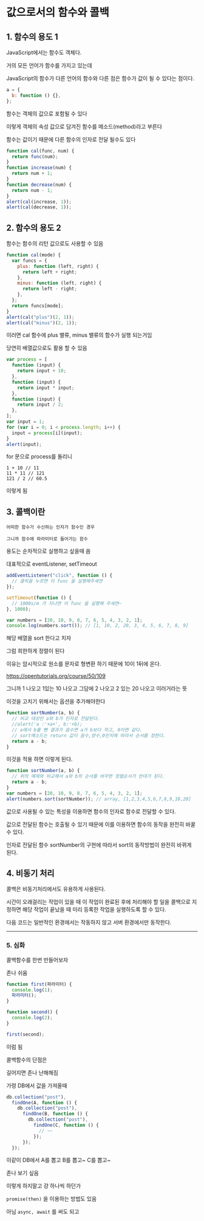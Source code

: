 # 값으로서의 함수와 콜백

## 1. 함수의 용도 1

JavaScript에서는 함수도 객체다.

거의 모든 언어가 함수를 가지고 있는데

JavaScript의 함수가 다른 언어의 함수와 다른 점은 함수가 값이 될 수 있다는 점이다.

```js
a = {
  b: function () {},
};
```

함수는 객체의 값으로 포함될 수 있다

이렇게 객체의 속성 값으로 담겨진 함수를 메소드(method)라고 부른다

함수는 값이기 때문에 다른 함수의 인자로 전달 될수도 있다

```js
function cal(func, num) {
  return func(num);
}
function increase(num) {
  return num + 1;
}
function decrease(num) {
  return num - 1;
}
alert(cal(increase, 1));
alert(cal(decrease, 1));
```

## 2. 함수의 용도 2

함수는 함수의 리턴 값으로도 사용할 수 있음

```js
function cal(mode) {
  var funcs = {
    plus: function (left, right) {
      return left + right;
    },
    minus: function (left, right) {
      return left - right;
    },
  };
  return funcs[mode];
}
alert(cal("plus")(2, 1));
alert(cal("minus")(2, 1));
```

이러면 cal 함수에 plus 밸류, minus 밸류의 함수가 실행 되는거임

당연히 배열값으로도 활용 할 수 있음

```js
var process = [
  function (input) {
    return input + 10;
  },
  function (input) {
    return input * input;
  },
  function (input) {
    return input / 2;
  },
];
var input = 1;
for (var i = 0; i < process.length; i++) {
  input = process[i](input);
}
alert(input);
```

for 문으로 process를 돌리니

```
1 + 10 // 11
11 * 11 // 121
121 / 2 // 60.5
```

이렇게 됨

## 3. 콜백이란

    어떠한 함수가 수신하는 인자가 함수인 경우

    그니까 함수에 파라미터로 들어가는 함수

용도는 순차적으로 실행하고 싶을때 씀

대표적으로 eventListener, setTimeout

```js
addEventListener("click", function () {
  // 클릭을 누르면 이 func 을 실행해주세연
});

setTimeout(function () {
  // 1000s/m 가 지나면 이 func 을 실행해 주세연~
}, 1000);
```

```js
var numbers = [20, 10, 9, 8, 7, 6, 5, 4, 3, 2, 1];
console.log(numbers.sort()); // [1, 10, 2, 20, 3, 4, 5, 6, 7, 8, 9]
```

해당 배열을 sort 한다고 치자

그럼 희한하게 정렬이 된다

이유는 암시적으로 원소를 문자로 형변환 하기 때문에 10이 1뒤에 온다.

https://opentutorials.org/course/50/109

그니까 1 나오고 1있는 10 나오고 그담에 2 나오고 2 있는 20 나오고 이러거라는 뜻

이것을 고치기 위해서는 옵션을 추가해야한다

```js
function sortNumber(a, b) {
  // 비교 대상인 a와 b가 인자로 전달된다.
  //alert('a :'+a+', b:'+b);
  // a에서 b를 뺀 결과가 음수면 a가 b보다 작고, 0이면 같다.
  // sort메소드는 return 값이 음수,양수,0인지에 따라서 순서를 정한다.
  return a - b;
}
```

이것을 적용 하면 이렇게 된다.

```js
function sortNumber(a, b) {
  // 위의 예제와 비교해서 a와 b의 순서를 바꾸면 정렬순서가 반대가 된다.
  return a - b;
}
var numbers = [20, 10, 9, 8, 7, 6, 5, 4, 3, 2, 1];
alert(numbers.sort(sortNumber)); // array, [1,2,3,4,5,6,7,8,9,10,20]
```

값으로 사용될 수 있는 특성을 이용하면 함수의 인자로 함수로 전달할 수 있다.

값으로 전달된 함수는 호출될 수 있기 때문에 이를 이용하면 함수의 동작을 완전히 바꿀 수 있다.

인자로 전달된 함수 sortNumber의 구현에 따라서 sort의 동작방법이 완전히 바뀌게 된다.

## 4. 비동기 처리

콜백은 비동기처리에서도 유용하게 사용된다.

시간이 오래걸리는 작업이 있을 때 이 작업이 완료된 후에 처리해야 할 일을 콜백으로 지정하면 해당 작업이 끝났을 때 미리 등록한 작업을 실행하도록 할 수 있다.

다음 코드는 일반적인 환경에서는 작동하지 않고 서버 환경에서만 동작한다.

---

### 5. 심화

콜백함수를 한번 만들어보자

존나 쉬움

```js
function first(파라미터) {
  console.log(1);
  파라미터();
}

function second() {
  console.log(2);
}

first(second);
```

이럼 됨

콜백함수의 단점은

길어지면 존나 난해해짐

가령 DB에서 값을 가져올때

```js
db.collection("post"),
  findOne(A, function () {
    db.collection("post"),
      findOne(B, function () {
        db.collection("post"),
          findOne(C, function () {
            // ~~
          });
      });
  });
```

이같이 DB에서 A를 뽑고 B를 뽑고~ C를 뽑고~

존나 보기 싶음

이렇게 하지말고 걍 하나씩 하던가

`promise(then)` 을 이용하는 방법도 있음

아님 `async, await` 를 써도 되고
